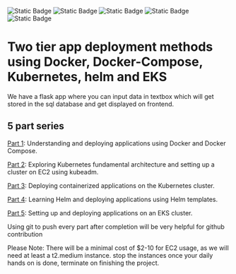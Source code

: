 ![Static Badge](https://img.shields.io/badge/Docker-black?logo=docker&logoColor=%232496ED) ![Static Badge](https://img.shields.io/badge/Kubernetes-Kubeadm-black?logo=kubernetes&logoColor=%23326CE5)
![Static Badge](https://img.shields.io/badge/Helm-white?logo=helm&logoColor=%230F1689) ![Static Badge](https://img.shields.io/badge/MYSQL-white?logo=mysql&logoColor=%234479A1)
![Static Badge](https://img.shields.io/badge/EKS-black?logo=Amazon%20EKS&logoColor=%23FF9900)



# Two tier app deployment methods using Docker, Docker-Compose, Kubernetes, helm and EKS

We have a flask app where you can input data in textbox which will get stored in the sql database and get displayed on frontend.

## 5 part series
[Part 1](docs/Part1-DockerDeployment.md): Understanding and deploying applications using Docker and Docker Compose.

[Part 2](docs/Part2-KubernetesCluster.md): Exploring Kubernetes fundamental architecture and setting up a cluster on EC2 using kubeadm.

[Part 3](docs/Part3-KubernetesDeployment.md): Deploying containerized applications on the Kubernetes cluster.

[Part 4](docs/Part4-helm.md): Learning Helm and deploying applications using Helm templates.

[Part 5](docs/Part5-EKSDeployment.md): Setting up and deploying applications on an EKS cluster.

Using git to push every part after completion will be very helpful for github contribution 

Please Note: There will be a minimal cost of $2-10 for EC2 usage, as we will need at least a t2.medium instance. stop the instances once your daily hands on is done, terminate on finishing the project.


